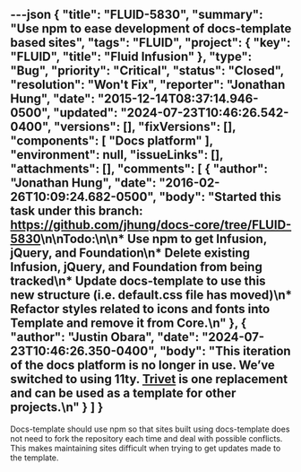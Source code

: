 ---json
{
  "title": "FLUID-5830",
  "summary": "Use npm to ease development of docs-template based sites",
  "tags": "FLUID",
  "project": {
    "key": "FLUID",
    "title": "Fluid Infusion"
  },
  "type": "Bug",
  "priority": "Critical",
  "status": "Closed",
  "resolution": "Won't Fix",
  "reporter": "Jonathan Hung",
  "date": "2015-12-14T08:37:14.946-0500",
  "updated": "2024-07-23T10:46:26.542-0400",
  "versions": [],
  "fixVersions": [],
  "components": [
    "Docs platform"
  ],
  "environment": null,
  "issueLinks": [],
  "attachments": [],
  "comments": [
    {
      "author": "Jonathan Hung",
      "date": "2016-02-26T10:09:24.682-0500",
      "body": "Started this task under this branch: <https://github.com/jhung/docs-core/tree/FLUID-5830>\n\nTodo:\n\n* Use npm to get Infusion, jQuery, and Foundation\n* Delete existing Infusion, jQuery, and Foundation from being tracked\n* Update docs-template to use this new structure (i.e. default.css file has moved)\n* Refactor styles related to icons and fonts into Template and remove it from Core.\n"
    },
    {
      "author": "Justin Obara",
      "date": "2024-07-23T10:46:26.350-0400",
      "body": "This iteration of the docs platform is no longer in use. We’ve switched to using 11ty. [Trivet](https://github.com/fluid-project/trivet) is one replacement and can be used as a template for other projects.\n"
    }
  ]
}
---
Docs-template should use npm so that sites built using docs-template does not need to fork the repository each time and deal with possible conflicts. This makes maintaining sites difficult when trying to get updates made to the template.

        